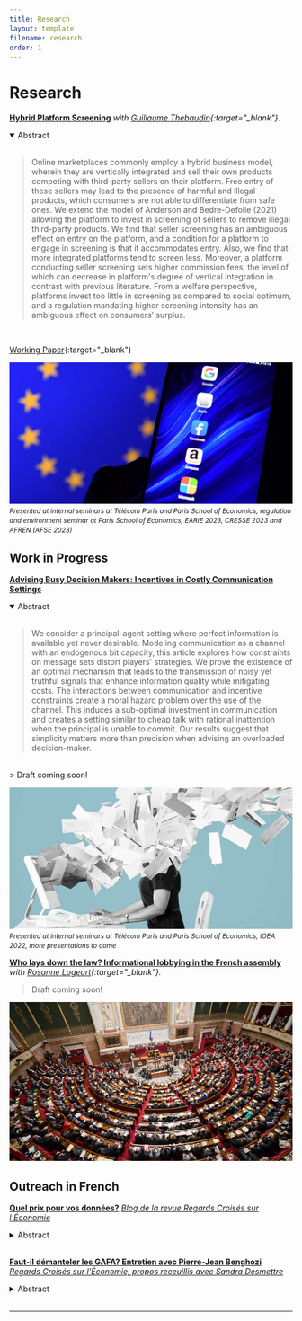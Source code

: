 ```yaml
---
title: Research
layout: template
filename: research
order: 1
--- 
```


# Research

**[Hybrid Platform Screening]()**  *with [Guillaume Thebaudin](https://www.linkedin.com/in/guillaumethebaudin){:target="_blank"}.*
<details open>
  <summary> Abstract </summary>  
  <br>
  <blockquote>
    Online marketplaces commonly employ a hybrid business model, wherein they are vertically integrated and sell their own products competing with third-party sellers on their platform. Free entry of these sellers may lead to the presence of harmful and illegal products, which consumers are not able to differentiate from safe ones. We extend the model of Anderson and Bedre-Defolie (2021) allowing the platform to invest in screening of sellers to remove illegal third-party products. We find that seller screening has an ambiguous effect on entry on the platform, and a condition for a platform to engage in screening is that it accommodates entry. Also, we find that more integrated platforms tend to screen less. Moreover, a platform conducting seller screening sets higher commission fees, the level of which can decrease in platform's degree of vertical integration in contrast with previous literature. From a welfare perspective, platforms invest too little in screening as compared to social optimum, and a regulation mandating higher screening intensity has an ambiguous effect on consumers’ surplus.
  </blockquote>
</details> 
<br>

[Working Paper](https://raw.githubusercontent.com/grasclement/grasclement.github.io/main/documents/Hybrid_platform_screening.pdf){:target="_blank"}

![](https://raw.githubusercontent.com/grasclement/grasclement.github.io/main/images/Createur_JUSTINTALLIS_Credits_AFP.jpg)
<small>*Presented at internal seminars at Télécom Paris and Paris School of Economics, regulation and environment seminar at Paris School of Economics, EARIE 2023, CRESSE 2023 and AFREN (AFSE 2023)*</small>



## Work in Progress


**[Advising Busy Decision Makers: Incentives in Costly Communication Settings]()**   
<details open>
  <summary> Abstract </summary> 
  <br>
  <blockquote>
    We consider a principal-agent setting where perfect information is available yet never desirable. Modeling communication as a channel with an endogenous bit capacity, this article explores how constraints on message sets distort players' strategies. We prove the existence of an optimal mechanism that leads to the transmission of noisy yet truthful signals that enhance information quality while mitigating costs. The interactions between communication and incentive constraints create a moral hazard problem over the use of the channel. This induces a sub-optimal investment in communication and creates a setting similar to cheap talk with rational inattention when the principal is unable to commit. Our results suggest that simplicity matters more than precision when advising an overloaded decision-maker.
  </blockquote>
 </details>
<br>
  > Draft coming soon!
  
![](https://raw.githubusercontent.com/grasclement/grasclement.github.io/main/images/overload.jpeg)
<small>*Presented at internal seminars at Télécom Paris and Paris School of Economics, IOEA 2022, more presentations to come*</small>

**[Who lays down the law?  Informational lobbying in the French assembly]()**  *with [Rosanne Logeart](https://rosannelogeart.github.io/){:target="_blank"}.*
  > Draft coming soon!

![](https://raw.githubusercontent.com/grasclement/grasclement.github.io/main/images/AN.jpg)

## Outreach in French

**[Quel prix pour vos données?]()**  *[Blog de la revue Regards Croisés sur l'Économie](https://blogs.alternatives-economiques.fr/rcerevue/2019/08/23/quel-prix-pour-vos-donnees)*
<details>
  <summary> Abstract </summary> 
  <br>
  <blockquote>
   Le *[23e numéro de Regards croisés sur l'économie]((https://blogs.alternatives-economiques.fr/rcerevue/2019/08/23/quel-prix-pour-vos-donnees))*, Donner ses données, contient toutes les clefs pour comprendre les débats du moment autour des données personnelles et de l'économie du numérique. Ce billet propose d'aller encore plus loin, en analysant le pouvoir que confère vos données aux entreprises qui les collectent.
  </blockquote>
 </details>
<br>

**[Faut-il démanteler les GAFA? Entretien avec Pierre-Jean Benghozi]()**  *[Regards Croisés sur l'Économie,  propos receuillis avec Sandra Desmettre]((https://www.cairn.info/publications-de-Clément-Gras--706251.htm))*
<details>
  <summary> Abstract </summary> 
  <br>
  <blockquote>
   Interview réalisé dans le cadre du *[25e numéro de Regards croisés sur l'économie]((https://www.cairn.info/revue-regards-croises-sur-l-economie-2019-2.htm))*, La fabrique de la concurrence.
  </blockquote>
 </details>
<br>
  


---



